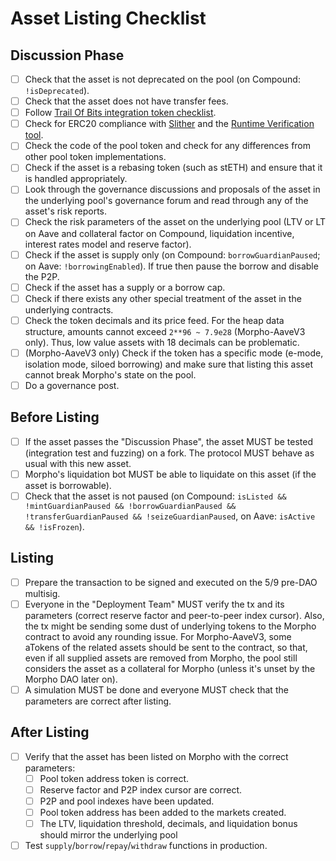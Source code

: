 # Asset Listing Checklist

## Discussion Phase

- [ ] Check that the asset is not deprecated on the pool (on Compound: `!isDeprecated`).
- [ ] Check that the asset does not have transfer fees.
- [ ] Follow [Trail Of Bits integration token checklist](https://github.com/crytic/building-secure-contracts/blob/master/development-guidelines/token_integration.md).
- [ ] Check for ERC20 compliance with [Slither](https://github.com/crytic/slither/wiki/ERC-Conformance) and the [Runtime Verification tool](https://ercx.runtimeverification.com/).
- [ ] Check the code of the pool token and check for any differences from other pool token implementations.
- [ ] Check if the asset is a rebasing token (such as stETH) and ensure that it is handled appropriately.
- [ ] Look through the governance discussions and proposals of the asset in the underlying pool's governance forum and read through any of the asset's risk reports.
- [ ] Check the risk parameters of the asset on the underlying pool (LTV or LT on Aave and collateral factor on Compound, liquidation incentive, interest rates model and reserve factor).
- [ ] Check if the asset is supply only (on Compound: `borrowGuardianPaused`; on Aave: `!borrowingEnabled`). If true then pause the borrow and disable the P2P.
- [ ] Check if the asset has a supply or a borrow cap.
- [ ] Check if there exists any other special treatment of the asset in the underlying contracts.
- [ ] Check the token decimals and its price feed. For the heap data structure, amounts cannot exceed `2**96 ~ 7.9e28` (Morpho-AaveV3 only). Thus, low value assets with 18 decimals can be problematic.
- [ ] (Morpho-AaveV3 only) Check if the token has a specific mode (e-mode, isolation mode, siloed borrowing) and make sure that listing this asset cannot break Morpho's state on the pool.
- [ ] Do a governance post.

## Before Listing

- [ ] If the asset passes the "Discussion Phase", the asset MUST be tested (integration test and fuzzing) on a fork. The protocol MUST behave as usual with this new asset.
- [ ] Morpho's liquidation bot MUST be able to liquidate on this asset (if the asset is borrowable).
- [ ] Check that the asset is not paused (on Compound: `isListed && !mintGuardianPaused && !borrowGuardianPaused && !transferGuardianPaused && !seizeGuardianPaused`, on Aave: `isActive && !isFrozen`).

## Listing

- [ ] Prepare the transaction to be signed and executed on the 5/9 pre-DAO multisig.
- [ ] Everyone in the "Deployment Team" MUST verify the tx and its parameters (correct reserve factor and peer-to-peer index cursor). Also, the tx might be sending some dust of underlying tokens to the Morpho contract to avoid any rounding issue. For Morpho-AaveV3, some aTokens of the related assets should be sent to the contract, so that, even if all supplied assets are removed from Morpho, the pool still considers the asset as a collateral for Morpho (unless it's unset by the Morpho DAO later on).
- [ ] A simulation MUST be done and everyone MUST check that the parameters are correct after listing.

## After Listing

- [ ] Verify that the asset has been listed on Morpho with the correct parameters:
  - [ ] Pool token address token is correct.
  - [ ] Reserve factor and P2P index cursor are correct.
  - [ ] P2P and pool indexes have been updated.
  - [ ] Pool token address has been added to the markets created.
  - [ ] The LTV, liquidation threshold, decimals, and liquidation bonus should mirror the underlying pool
- [ ] Test `supply`/`borrow`/`repay`/`withdraw` functions in production.
